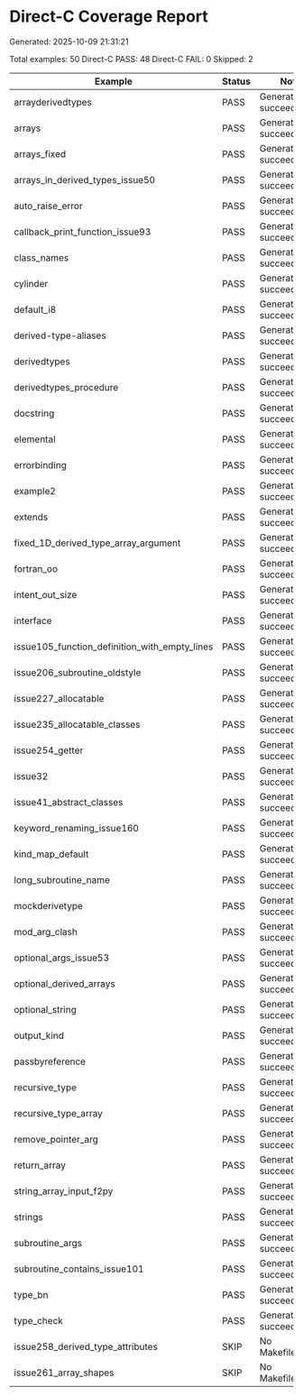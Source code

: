 # Direct-C Coverage Report

Generated: 2025-10-09 21:31:21

Total examples: 50
Direct-C PASS: 48
Direct-C FAIL: 0
Skipped: 2

| Example | Status | Notes |
|---------|--------|-------|
| arrayderivedtypes | PASS | Generation succeeded |
| arrays | PASS | Generation succeeded |
| arrays_fixed | PASS | Generation succeeded |
| arrays_in_derived_types_issue50 | PASS | Generation succeeded |
| auto_raise_error | PASS | Generation succeeded |
| callback_print_function_issue93 | PASS | Generation succeeded |
| class_names | PASS | Generation succeeded |
| cylinder | PASS | Generation succeeded |
| default_i8 | PASS | Generation succeeded |
| derived-type-aliases | PASS | Generation succeeded |
| derivedtypes | PASS | Generation succeeded |
| derivedtypes_procedure | PASS | Generation succeeded |
| docstring | PASS | Generation succeeded |
| elemental | PASS | Generation succeeded |
| errorbinding | PASS | Generation succeeded |
| example2 | PASS | Generation succeeded |
| extends | PASS | Generation succeeded |
| fixed_1D_derived_type_array_argument | PASS | Generation succeeded |
| fortran_oo | PASS | Generation succeeded |
| intent_out_size | PASS | Generation succeeded |
| interface | PASS | Generation succeeded |
| issue105_function_definition_with_empty_lines | PASS | Generation succeeded |
| issue206_subroutine_oldstyle | PASS | Generation succeeded |
| issue227_allocatable | PASS | Generation succeeded |
| issue235_allocatable_classes | PASS | Generation succeeded |
| issue254_getter | PASS | Generation succeeded |
| issue32 | PASS | Generation succeeded |
| issue41_abstract_classes | PASS | Generation succeeded |
| keyword_renaming_issue160 | PASS | Generation succeeded |
| kind_map_default | PASS | Generation succeeded |
| long_subroutine_name | PASS | Generation succeeded |
| mockderivetype | PASS | Generation succeeded |
| mod_arg_clash | PASS | Generation succeeded |
| optional_args_issue53 | PASS | Generation succeeded |
| optional_derived_arrays | PASS | Generation succeeded |
| optional_string | PASS | Generation succeeded |
| output_kind | PASS | Generation succeeded |
| passbyreference | PASS | Generation succeeded |
| recursive_type | PASS | Generation succeeded |
| recursive_type_array | PASS | Generation succeeded |
| remove_pointer_arg | PASS | Generation succeeded |
| return_array | PASS | Generation succeeded |
| string_array_input_f2py | PASS | Generation succeeded |
| strings | PASS | Generation succeeded |
| subroutine_args | PASS | Generation succeeded |
| subroutine_contains_issue101 | PASS | Generation succeeded |
| type_bn | PASS | Generation succeeded |
| type_check | PASS | Generation succeeded |
| issue258_derived_type_attributes | SKIP | No Makefile.meson |
| issue261_array_shapes | SKIP | No Makefile.meson |
